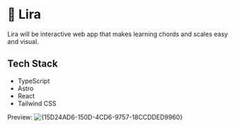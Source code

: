 # 🎹 Lira

Lira will be interactive web app that makes learning chords and scales easy and visual.

## Tech Stack

- TypeScript
- Astro
- React
- Tailwind CSS

Preview:
![{15D24AD6-150D-4CD6-9757-18CCDDED9960}](https://github.com/user-attachments/assets/94fdfd10-31db-43a0-8813-63f6a713b9a6)


